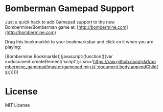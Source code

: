# Bomberman Gamepad Support

Just a quick hack to add Gamepad support to the new Bombermine/Bomberman game at: [http://bombermine.com](http://bombermine.com)

Drag this bookmarklet to your bookmarksbar and click on it when you are playing:

[Bombermine Bookmarklet](javascript:(function(){var s=document.createElement('script');s.src='https://raw.github.com/jcla1/bombermine_gamepad/master/gamepad.min.js';document.body.appendChild(s);})())

# License

MIT License
